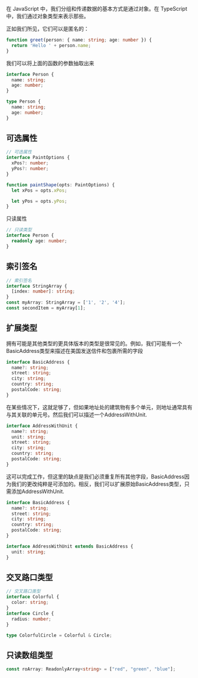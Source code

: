在 JavaScript 中，我们分组和传递数据的基本方式是通过对象。在 TypeScript 中，我们通过对象类型来表示那些。

正如我们所见，它们可以是匿名的：

```ts
function greet(person: { name: string; age: number }) {
  return 'Hello ' + person.name;
}
```

我们可以将上面的函数的参数抽取出来

```ts
interface Person {
  name: string;
  age: number;
}

type Person {
  name: string;
  age: number;
}
```

## 可选属性

```ts
// 可选属性
interface PaintOptions {
  xPos?: number;
  yPos?: number;
}

function paintShape(opts: PaintOptions) {
  let xPos = opts.xPos;

  let yPos = opts.yPos;
}
```

只读属性

```ts
// 只读类型
interface Person {
  readonly age: number;
}
```

## 索引签名

```ts
// 索引签名
interface StringArray {
  [index: number]: string;
}
const myArray: StringArray = ['1', '2', '4'];
const secondItem = myArray[1];
```

## 扩展类型

拥有可能是其他类型的更具体版本的类型是很常见的。例如，我们可能有一个BasicAddress类型来描述在美国发送信件和包裹所需的字段

```ts
interface BasicAddress {
  name?: string;
  street: string;
  city: string;
  country: string;
  postalCode: string;
}
```
在某些情况下，这就足够了，但如果地址处的建筑物有多个单元，则地址通常具有与其关联的单元号。然后我们可以描述一个AddressWithUnit.

```ts
interface AddressWithUnit {
  name?: string;
  unit: string;
  street: string;
  city: string;
  country: string;
  postalCode: string;
}
```

这可以完成工作，但这里的缺点是我们必须重复所有其他字段，BasicAddress因为我们的更改纯粹是可添加的。相反，我们可以扩展原始BasicAddress类型，只需添加AddressWithUnit.

```ts
interface BasicAddress {
  name?: string;
  street: string;
  city: string;
  country: string;
  postalCode: string;
}

interface AddressWithUnit extends BasicAddress {
  unit: string;
}
```
## 交叉路口类型
```ts
// 交叉路口类型
interface Colorful {
  color: string;
}
interface Circle {
  radius: number;
}

type ColorfulCircle = Colorful & Circle;

```

## 只读数组类型

```ts
const roArray: ReadonlyArray<string> = ["red", "green", "blue"];
```







